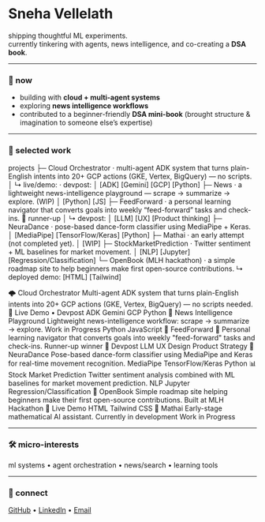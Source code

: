 # Sneha Vellelath

shipping thoughtful ML experiments.  
currently tinkering with agents, news intelligence, and co-creating a **DSA book**.

---

### 🌱 now
- building with **cloud + multi-agent systems**  
- exploring **news intelligence workflows**  
- contributed to a beginner-friendly **DSA mini-book** (brought structure & imagination to someone else’s expertise)

---

### 🚀 selected work
projects
├─ Cloud Orchestrator · multi-agent ADK system that turns plain-English intents into 20+ GCP actions (GKE, Vertex, BigQuery) — no scripts.
│ ↳ live/demo: <add link> · devpost: <add link>
│ [ADK] [Gemini] [GCP] [Python]
├─ News · a lightweight news-intelligence playground — scrape → summarize → explore. (WIP)
│ [Python] [JS]
├─ FeedForward · a personal learning navigator that converts goals into weekly “feed-forward” tasks and check-ins. 🏅 runner-up
│ ↳ devpost: <add link>
│ [LLM] [UX] [Product thinking]
├─ NeuraDance · pose-based dance-form classifier using MediaPipe + Keras.
│ [MediaPipe] [TensorFlow/Keras] [Python]
├─ Mathai · an early attempt (not completed yet).
│ [WIP]
├─ StockMarketPrediction · Twitter sentiment + ML baselines for market movement.
│ [NLP] [Jupyter] [Regression/Classification]
└─ OpenBook (MLH hackathon) · a simple roadmap site to help beginners make first open-source contributions.
↳ deployed demo: <add link>
[HTML] [Tailwind]

🌩️ Cloud Orchestrator
Multi-agent ADK system that turns plain-English intents into 20+ GCP actions (GKE, Vertex, BigQuery) — no scripts needed.
🔗 Live Demo • Devpost
ADK Gemini GCP Python
📰 News Intelligence Playground
Lightweight news-intelligence workflow: scrape → summarize → explore. Work in Progress
Python JavaScript
🎯 FeedForward 🏅
Personal learning navigator that converts goals into weekly "feed-forward" tasks and check-ins. Runner-up winner
🔗 Devpost
LLM UX Design Product Strategy
💃 NeuraDance
Pose-based dance-form classifier using MediaPipe and Keras for real-time movement recognition.
MediaPipe TensorFlow/Keras Python
📊 Stock Market Prediction
Twitter sentiment analysis combined with ML baselines for market movement prediction.
NLP Jupyter Regression/Classification
📖 OpenBook
Simple roadmap site helping beginners make their first open-source contributions. Built at MLH Hackathon
🔗 Live Demo
HTML Tailwind CSS
🧮 Mathai
Early-stage mathematical AI assistant. Currently in development
Work in Progress

---

### 🛠️ micro-interests
ml systems • agent orchestration • news/search • learning tools  

---

### 🤝 connect
[GitHub](https://github.com/vellsneha) • [LinkedIn](https://www.linkedin.com/in/snehavellelath) • [Email](mailto:velsneha@umd.edu)
